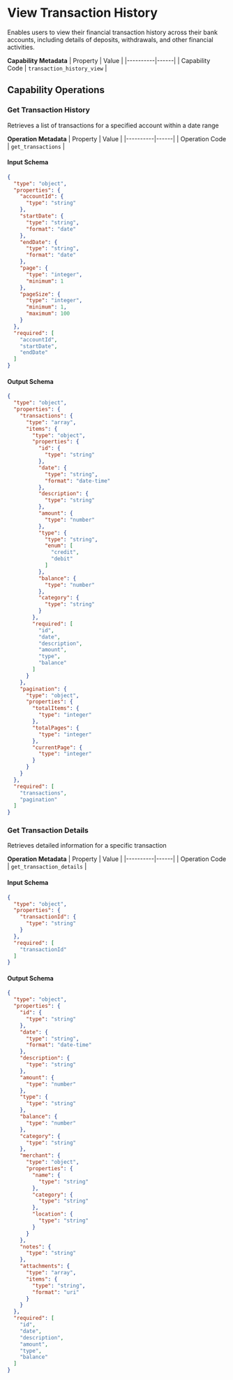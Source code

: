 # View Transaction History
Enables users to view their financial transaction history across their bank accounts, including details of deposits, withdrawals, and other financial activities.

**Capability Metadata**
| Property | Value |
|----------|------|
| Capability Code | `transaction_history_view` |

## Capability Operations

### Get Transaction History
Retrieves a list of transactions for a specified account within a date range

**Operation Metadata**
| Property | Value |
|----------|------|
| Operation Code | `get_transactions` |

#### Input Schema
```json operation input schema
{
  "type": "object",
  "properties": {
    "accountId": {
      "type": "string"
    },
    "startDate": {
      "type": "string",
      "format": "date"
    },
    "endDate": {
      "type": "string",
      "format": "date"
    },
    "page": {
      "type": "integer",
      "minimum": 1
    },
    "pageSize": {
      "type": "integer",
      "minimum": 1,
      "maximum": 100
    }
  },
  "required": [
    "accountId",
    "startDate",
    "endDate"
  ]
}
```

#### Output Schema
```json operation output schema
{
  "type": "object",
  "properties": {
    "transactions": {
      "type": "array",
      "items": {
        "type": "object",
        "properties": {
          "id": {
            "type": "string"
          },
          "date": {
            "type": "string",
            "format": "date-time"
          },
          "description": {
            "type": "string"
          },
          "amount": {
            "type": "number"
          },
          "type": {
            "type": "string",
            "enum": [
              "credit",
              "debit"
            ]
          },
          "balance": {
            "type": "number"
          },
          "category": {
            "type": "string"
          }
        },
        "required": [
          "id",
          "date",
          "description",
          "amount",
          "type",
          "balance"
        ]
      }
    },
    "pagination": {
      "type": "object",
      "properties": {
        "totalItems": {
          "type": "integer"
        },
        "totalPages": {
          "type": "integer"
        },
        "currentPage": {
          "type": "integer"
        }
      }
    }
  },
  "required": [
    "transactions",
    "pagination"
  ]
}
```
### Get Transaction Details
Retrieves detailed information for a specific transaction

**Operation Metadata**
| Property | Value |
|----------|------|
| Operation Code | `get_transaction_details` |

#### Input Schema
```json operation input schema
{
  "type": "object",
  "properties": {
    "transactionId": {
      "type": "string"
    }
  },
  "required": [
    "transactionId"
  ]
}
```

#### Output Schema
```json operation output schema
{
  "type": "object",
  "properties": {
    "id": {
      "type": "string"
    },
    "date": {
      "type": "string",
      "format": "date-time"
    },
    "description": {
      "type": "string"
    },
    "amount": {
      "type": "number"
    },
    "type": {
      "type": "string"
    },
    "balance": {
      "type": "number"
    },
    "category": {
      "type": "string"
    },
    "merchant": {
      "type": "object",
      "properties": {
        "name": {
          "type": "string"
        },
        "category": {
          "type": "string"
        },
        "location": {
          "type": "string"
        }
      }
    },
    "notes": {
      "type": "string"
    },
    "attachments": {
      "type": "array",
      "items": {
        "type": "string",
        "format": "uri"
      }
    }
  },
  "required": [
    "id",
    "date",
    "description",
    "amount",
    "type",
    "balance"
  ]
}
```
